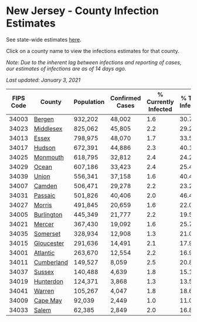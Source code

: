 # New Jersey - County Infection Estimates

See state-wide estimates [here](/infections/us-nj).

Click on a county name to view the infections estimates for that county.

*Note: Due to the inherent lag between infections and reporting of cases, our estimates of infections are as of 14 days ago.*

*Last updated: January 3, 2021*

|   FIPS Code |                   County |   Population |   Confirmed Cases |   % Currently Infected |   % Total Infected |
|-------------|--------------------------|--------------|-------------------|------------------------|--------------------|
|       34003 |         [Bergen](bergen) |      932,202 |            48,002 |                    1.6 |               30.7 |
|       34023 |   [Middlesex](middlesex) |      825,062 |            45,805 |                    2.2 |               29.2 |
|       34013 |           [Essex](essex) |      798,975 |            48,070 |                    1.7 |               33.5 |
|       34017 |         [Hudson](hudson) |      672,391 |            44,886 |                    2.3 |               40.1 |
|       34025 |     [Monmouth](monmouth) |      618,795 |            32,812 |                    2.4 |               24.2 |
|       34029 |           [Ocean](ocean) |      607,186 |            33,423 |                    2.4 |               25.4 |
|       34039 |           [Union](union) |      556,341 |            37,158 |                    1.6 |               40.4 |
|       34007 |         [Camden](camden) |      506,471 |            29,278 |                    2.2 |               23.2 |
|       34031 |       [Passaic](passaic) |      501,826 |            40,406 |                    2.0 |               46.4 |
|       34027 |         [Morris](morris) |      491,845 |            20,659 |                    1.6 |               22.0 |
|       34005 | [Burlington](burlington) |      445,349 |            21,777 |                    2.2 |               19.5 |
|       34021 |         [Mercer](mercer) |      367,430 |            19,092 |                    1.6 |               25.7 |
|       34035 |     [Somerset](somerset) |      328,934 |            12,908 |                    1.3 |               21.0 |
|       34015 | [Gloucester](gloucester) |      291,636 |            14,491 |                    2.1 |               17.9 |
|       34001 |     [Atlantic](atlantic) |      263,670 |            12,554 |                    2.2 |               16.9 |
|       34011 | [Cumberland](cumberland) |      149,527 |             8,059 |                    2.5 |               20.8 |
|       34037 |         [Sussex](sussex) |      140,488 |             4,639 |                    1.8 |               15.1 |
|       34019 |   [Hunterdon](hunterdon) |      124,371 |             3,868 |                    1.3 |               13.5 |
|       34041 |         [Warren](warren) |      105,267 |             4,047 |                    1.8 |               18.6 |
|       34009 |     [Cape May](cape-may) |       92,039 |             2,449 |                    1.0 |               11.0 |
|       34033 |           [Salem](salem) |       62,385 |             2,849 |                    2.0 |               16.8 |